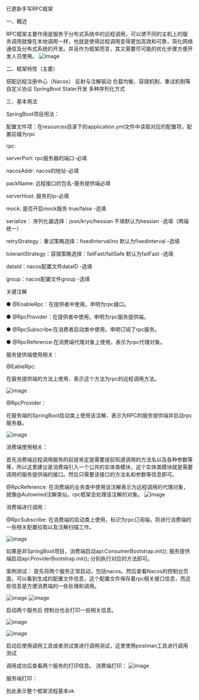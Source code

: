 已更新手写RPC框架

一、概述

RPC框架主要作用是服务于分布式系统中的远程调用，可以使不同的主机上的服务调用就像在本地调用一样，也就是使得远程调用变得更加高效和可靠，简化网络通信及分布式系统的开发。并且作为框架而言，其又需要尽可能的优化步骤方便开发人员使用。
![image](https://github.com/user-attachments/assets/6ff98b54-d18a-4c57-bb6c-b9533d5a3321)


二、框架特性（主要）

搭配远程注册中心（Nacos）
反射与注解驱动
负载均衡、容错机制、重试机制等
自定义协议
SpringBoot Stater开发
多种序列化方式

三、基本用法

SpringBoot项目用法：

配置文件项：在resources目录下的application.yml文件中读取对应的配置项，配置前缀为rpc

rpc:

  serverPort: rpc服务器的端口-必填
  
  nacosAddr: nacos的地址-必填
  
  packName: 远程接口的包名-服务提供端必填
  
  serverHost: 服务的ip-必填
  
  mock: 是否开启mock服务 true/false -选填
  
  serialize： 序列化器选择：json/kryo/hessian 不填默认为hessian -选填（两端统一）
  
  retryStrategy：重试策略选择：fixedInterval/no  默认为fixedInterval -选填
  
  tolerantStrategy：容错策略选择：failFast/failSafe 默认为failFast -选填

  dataId：nacos配置文件dataID -选填
  
  group：nacos配置文件group -选填
  


关键注解

● @EnableRpc：在提供者中使用，申明为rpc接口。

● @RpcProvider：在提供者中使用，申明为rpc服务提供端。

● @RpcSubscribe:在消费者启动类中使用，申明订阅了rpc服务。

● @RpcReference:在消费端代理对象上使用，表示为rpc代理对象。


服务提供端使用相关：

@EableRpc:

在服务提供端的方法上使用，表示这个方法为rpc的远程调用方法。

![image](https://github.com/user-attachments/assets/cc4e730b-795b-416f-bb33-9ea795a949c3)

@RpcProvider：

在服务端的SpringBoot启动类上使用该注解，表示为RPC的服务提供端并启动rpc服务器。

![image](https://github.com/user-attachments/assets/bb39fb9f-7832-4e44-8c06-71e77ef29e1a)


消费端使用相关：

首先消费端远程调用服务的前提肯定是需要提前知道调用的方法名以及各种参数等等，所以这里建议是消费端引入一个公共的实体类模块，这个实体类模块就是需要调用的服务提供端的接口。然后只需要该接口的方法名和参数等信息即可。



@RpcReference:
在消费端的业务类中使用该注解表示为远程调用的代理对象，就像@Autowired注解类似。rpc框架会处理该注解的对象。
![image](https://github.com/user-attachments/assets/4c249cdf-53cc-4d36-95f6-46e1c456cecd)


消费端进行调用：
		 

@RpcSubscribe:
在消费端的启动类上使用，标识为rpc订阅端，将进行消费端的一些相关配置拉取以及注解扫描工作。

![image](https://github.com/user-attachments/assets/59e9cd69-9c6e-460b-af9d-49a19fe18aea)

如果是非SpringBoot项目，消费端启动api:ConsumerBootstrap.init();
服务提供端启动api:ProviderBootstrap.init();
分别执行对应的方法即可。

案例测试：
首先将两个服务正常启动，包括nacos。然后查看Nacos的控制台页面，可以看到生成的配置文件信息，这个配置文件保存着rpc相关接口信息，而这些信息是方便消费端的一些处理和调用。

![image](https://github.com/user-attachments/assets/c27f9791-dbca-476b-874f-d117188754a2)
![image](https://github.com/user-attachments/assets/2761fba6-8670-4b9c-9e8c-41a91b0f335c)


启动两个服务后 控制台也会打印一些相关信息。


![image](https://github.com/user-attachments/assets/98105a97-1cf2-47c2-97c1-8dd57e466750)

![image](https://github.com/user-attachments/assets/05379dfe-b233-44da-8383-a373d737c070)


启动后使用调用工具或者测试类进行调用测试，这里使用postman工具进行调用测试

调用成功后查看两个服务的打印信息。
消费端打印：
![image](https://github.com/user-attachments/assets/2157d11e-b059-4fb7-b6d0-c6cdf7bb8b86)

服务端打印：



到此表示整个框架流程基本ok
